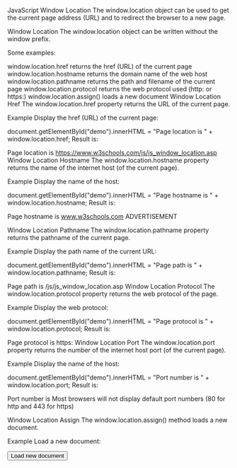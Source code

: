 JavaScript Window Location
The window.location object can be used to get the current page address (URL) and to redirect the browser to a new page.

Window Location
The window.location object can be written without the window prefix.

Some examples:

window.location.href returns the href (URL) of the current page
window.location.hostname returns the domain name of the web host
window.location.pathname returns the path and filename of the current page
window.location.protocol returns the web protocol used (http: or https:)
window.location.assign() loads a new document
Window Location Href
The window.location.href property returns the URL of the current page.

Example
Display the href (URL) of the current page:

document.getElementById("demo").innerHTML =
"Page location is " + window.location.href;
Result is:

Page location is https://www.w3schools.com/js/js_window_location.asp
Window Location Hostname
The window.location.hostname property returns the name of the internet host (of the current page).

Example
Display the name of the host:

document.getElementById("demo").innerHTML =
"Page hostname is " + window.location.hostname;
Result is:

Page hostname is www.w3schools.com
ADVERTISEMENT

Window Location Pathname
The window.location.pathname property returns the pathname of the current page.

Example
Display the path name of the current URL:

document.getElementById("demo").innerHTML =
"Page path is " + window.location.pathname;
Result is:

Page path is /js/js_window_location.asp
Window Location Protocol
The window.location.protocol property returns the web protocol of the page.

Example
Display the web protocol:

document.getElementById("demo").innerHTML =
"Page protocol is " + window.location.protocol;
Result is:

Page protocol is https:
Window Location Port
The window.location.port property returns the number of the internet host port (of the current page).

Example
Display the name of the host:

document.getElementById("demo").innerHTML =
"Port number is " + window.location.port;
Result is:

Port number is
Most browsers will not display default port numbers (80 for http and 443 for https)

Window Location Assign
The window.location.assign() method loads a new document.

Example
Load a new document:

<html>
<head>
<script>
function newDoc() {
  window.location.assign("https://www.w3schools.com")
}
</script>
</head>
<body>

<input type="button" value="Load new document" onclick="newDoc()">

</body>
</html>
